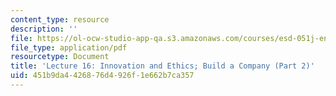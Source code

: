 ```yaml
---
content_type: resource
description: ''
file: https://ol-ocw-studio-app-qa.s3.amazonaws.com/courses/esd-051j-engineering-innovation-and-design-fall-2012/451b9da4426876d4926f1e662b7ca357_MITESD_051JF12_Lec16_2.pdf
file_type: application/pdf
resourcetype: Document
title: 'Lecture 16: Innovation and Ethics; Build a Company (Part 2)'
uid: 451b9da4-4268-76d4-926f-1e662b7ca357
---
```

